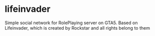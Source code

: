 # lifeinvader
Simple social network for RolePlaying server on GTA5. Based on Lifeinvader, which is created by Rockstar and all rights belong to them
